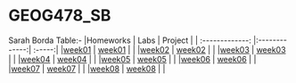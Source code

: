 # GEOG478_SB
Sarah Borda
Table:-
|Homeworks   | Labs      | Project   |
| :-------------: |:-------------:| :-----:|
|[week01](homework/week01) | [week01](lab/week01) | |
|[week02](homework/week02) | [week02](lab/week02) | |
|[week03](homework/week03) | [week03](lab/week03) | |
|[week04](homework/week04) | [week04](lab/week04) | |
|[week05](homework/week05) | [week05](lab/week05) | |
|[week06](homework/week06) | [week06](lab/week06) | |
|[week07](homework/week07) | [week07](lab/week07) | |
|[week08](homework/week08) | [week08](lab/week08) | |